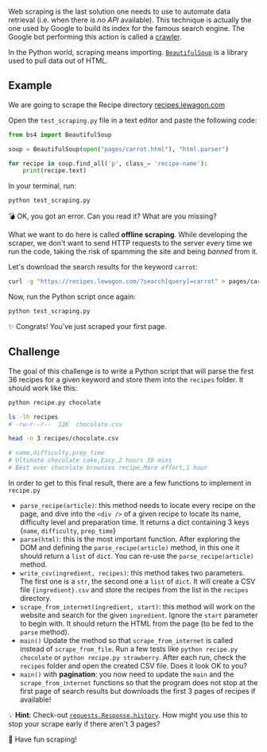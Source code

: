 Web scraping is the last solution one needs to use to automate data retrieval (i.e. when there is _no API_ available). This technique is actually the one used by Google to build its index for the famous search engine. The Google bot performing this action is called a [crawler](https://www.google.com/search/howsearchworks/crawling-indexing/).

In the Python world, scraping means importing. [`BeautifulSoup`](https://www.crummy.com/software/BeautifulSoup/bs4/doc/) is a library used to pull data out of HTML.

## Example

We are going to scrape the Recipe directory [recipes.lewagon.com](https://recipes.lewagon.com/)

Open the `test_scraping.py` file in a text editor and paste the following code:

```python
from bs4 import BeautifulSoup

soup = BeautifulSoup(open("pages/carrot.html"), "html.parser")

for recipe in soup.find_all('p', class_= 'recipe-name'):
    print(recipe.text)
```

In your terminal, run:

```bash
python test_scraping.py
```

💣 OK, you got an error. Can you read it? What are you missing?

What we want to do here is called **offline scraping**. While developing the scraper, we don't want to send HTTP requests to the server every time we run the code, taking the risk of spamming the site and being _banned_ from it.

Let's download the search results for the keyword `carrot`:

```bash
curl -g "https://recipes.lewagon.com/?search[query]=carrot" > pages/carrot.html
```

Now, run the Python script once again:

```bash
python test_scraping.py
```

✨ Congrats! You've just scraped your first page.

## Challenge

The goal of this challenge is to write a Python script that will parse the first 36 recipes for a given keyword and store them into the `recipes` folder. It should work like this:

```bash
python recipe.py chocolate

ls -lh recipes
# -rw-r--r--  12K  chocolate.csv

head -n 3 recipes/chocolate.csv

# name,difficulty,prep_time
# Ultimate chocolate cake,Easy,2 hours 10 mins
# Best ever chocolate brownies recipe,More effort,1 hour
```

In order to get to this final result, there are a few functions to implement in `recipe.py`

- `parse_recipe(article)`: this method needs to locate every recipe on the page, and dive into the `<div />` of a given recipe to locate its name, difficulty level and preparation time. It returns a dict containing 3 keys {`name`, `difficulty`, `prep_time`}
- `parse(html)`: this is the most important function. After exploring the DOM and defining the `parse_recipe(article)` method, in this one it should return a `list` of `dict`. You can re-use the `parse_recipe(article)` method.
- `write_csv(ingredient, recipes)`: this method takes two parameters. The first one is a `str`, the second one a `list` of `dict`. It will create a CSV file `{ingredient}.csv` and store the recipes from the list in the `recipes` directory.
- `scrape_from_internet(ingredient, start)`: this method will work on the website and search for the given `ingredient`. Ignore the `start` parameter to begin with. It should return the HTML from the page (to be fed to the `parse` method).
- `main()` Update the method so that `scrape_from_internet` is called instead of `scrape_from_file`. Run a few tests like `python recipe.py chocolate` or `python recipe.py strawberry`. After each run, check the `recipes` folder and open the created CSV file. Does it look OK to you?
- `main()` with **pagination**: you now need to update the `main` and the `scrape_from_internet` functions so that the program does not stop at the first page of search results but downloads the first 3 pages of recipes if available!

💡 **Hint**: Check-out [`requests.Response.history`](https://requests.readthedocs.io/en/latest/api/#requests.Response.history). How might you use this to stop your scrape early if there aren't 3 pages?

🙌 Have fun scraping!
